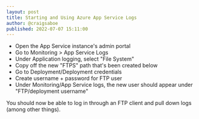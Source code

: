 ```yaml
---
layout: post
title: Starting and Using Azure App Service Logs
author: @craigsaboe
published: 2022-07-07 15:11:00
---
```


* Open the App Service instance's admin portal
* Go to Monitoring > App Service Logs
* Under Application logging, select "File System"
* Copy off the new "FTPS" path that's been created below
* Go to Deployment/Deployment credentials
* Create username + password for FTP user
* Under Monitoring/App Service logs, the new user should appear under "FTP/deployment username"

You should now be able to log in through an FTP client and pull down logs (among other things).